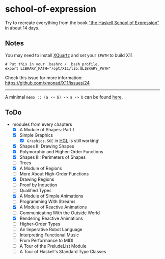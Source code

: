 # school-of-expression

Try to recreate everything from the book ["the Haskell School of Expression"][SOE] in about 14 days.

[SOE]: http://www.cs.yale.edu/homes/hudak/SOE/

## Notes

You may need to install [XQuartz][XQuartz] and set your `$PATH` to build X11. 

```
# Put this in your .bashrc / .bash_profile.
export LIBRARY_PATH="/opt/X11/lib:$LIBRARY_PATH"
```

Check this issue for more information: https://github.com/xmonad/X11/issues/24

[XQuartz]: https://www.xquartz.org/

---

A minimal `memo :: (a -> b) -> a -> b` can be found [here][Memo1.lhs].

[Memo1.lhs]: https://hackage.haskell.org/package/IrrHaskell-0.2/src/Memo1.lhs

## ToDo

  * modules from every chapters
    * [x] A Module of Shapes: Part I
    * [x] Simple Graphics
      * [x] `Graphics.SOE` in [HGL][HGL] is still working!
    * [x] Shapes II: Drawing Shapes
    * [x] Polymorphic and Higher-Order Functions
    * [x] Shapes III: Perimeters of Shapes
    * [ ] Trees
    * [x] A Module of Regions
    * [ ] More About High-Order Functions
    * [x] Drawing Regions
    * [ ] Proof by Induction
    * [ ] Qualified Types
    * [x] A Module of Simple Animations
    * [ ] Programming With Streams
    * [x] A Module of Reactive Animations
    * [ ] Communicating With the Outside World
    * [x] Rendering Reactive Animations
    * [ ] Higher-Order Types
    * [ ] An Imperative Robot Language
    * [ ] Interpreting Functional Music
    * [ ] From Performance to MIDI
    * [ ] A Tour of the PreludeList Module
    * [ ] A Tour of Haskell's Standard Type Classes

[HGL]: https://hackage.haskell.org/package/HGL
